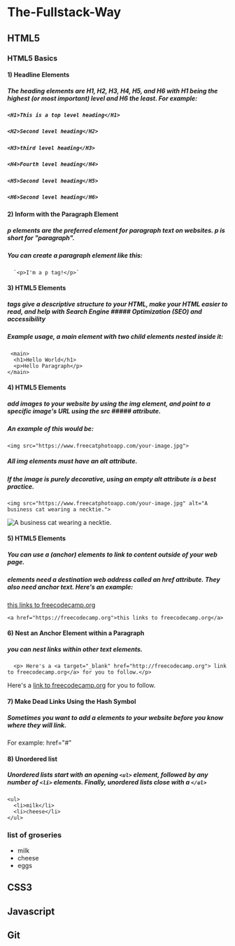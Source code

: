 # The-Fullstack-Way

## HTML5

### HTML5 Basics 

#### 1) Headline  Elements 
#####  The heading elements are H1, H2, H3, H4, H5, and H6 with H1 being the highest (or most important) level and H6 the least. For example:

##### `<H1>This is a top level heading</H1> `
##### `<H2>Second level heading</H2> `
##### `<H3>third level heading</H3> `
##### `<H4>Fourth level heading</H4> `
##### `<H5>Second level heading</H5> `
##### `<H6>Second level heading</H6> `

#### 2) Inform with the Paragraph Element
##### p elements are the preferred element for paragraph text on websites. p is short for "paragraph".
##### You can create a paragraph element like this:
      `<p>I'm a p tag!</p>`

#### 3) HTML5 Elements
##### tags give a descriptive structure to your HTML, make your HTML easier to read, and help with Search Engine ##### Optimization (SEO) and accessibility

##### Example usage, a main element with two child elements nested inside it:
```
 <main>  
  <h1>Hello World</h1> 
  <p>Hello Paragraph</p> 
</main> 
```

#### 4) HTML5 Elements
##### add images to your website by using the img element, and point to a specific image's URL using the src         ##### attribute.
##### An example of this would be:
```
<img src="https://www.freecatphotoapp.com/your-image.jpg">
```
##### All img elements must have an alt attribute.
##### If the image is purely decorative, using an empty alt attribute is a best practice.
 ```
<img src="https://www.freecatphotoapp.com/your-image.jpg" alt="A business cat wearing a necktie.">
```
<img src="https://www.freecatphotoapp.com/your-image.jpg" alt="A business cat wearing a necktie.">


#### 5) HTML5 Elements
##### You can use a (anchor) elements to link to content outside of your web page.
##### <a> elements need a destination web address called an href attribute. They also need anchor text. Here's an example:
<a href="https://freecodecamp.org">this links to freecodecamp.org</a>
```
<a href="https://freecodecamp.org">this links to freecodecamp.org</a>
```
#### 6) Nest an Anchor Element within a Paragraph
##### you can nest links within other text elements.
``` 
  <p> Here's a <a target="_blank" href="http://freecodecamp.org"> link to freecodecamp.org</a> for you to follow.</p>
```
 <p> Here's a <a target="_blank" href="http://freecodecamp.org"> link to freecodecamp.org</a> for you to follow.</p>

#### 7) Make Dead Links Using the Hash Symbol
##### Sometimes you want to add a elements to your website before you know where they will link.
For example: href="#"

#### 8) Unordered list
##### Unordered lists start with an opening `<ul>` element, followed by any number of `<li>` elements. Finally,        unordered lists close with a `</ul>`
```
<ul>
  <li>milk</li>
  <li>cheese</li>
</ul>
```
<h3> list of groseries </h3>
<ul>
  <li>milk</li>
  <li>cheese</li>
  <li>eggs</li>
</ul>

## CSS3

## Javascript

## Git

